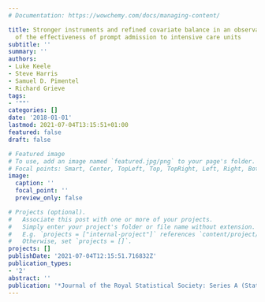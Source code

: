 ```yaml
---
# Documentation: https://wowchemy.com/docs/managing-content/

title: Stronger instruments and refined covariate balance in an observational study
  of the effectiveness of prompt admission to intensive care units
subtitle: ''
summary: ''
authors:
- Luke Keele
- Steve Harris
- Samuel D. Pimentel
- Richard Grieve
tags:
- '""'
categories: []
date: '2018-01-01'
lastmod: 2021-07-04T13:15:51+01:00
featured: false
draft: false

# Featured image
# To use, add an image named `featured.jpg/png` to your page's folder.
# Focal points: Smart, Center, TopLeft, Top, TopRight, Left, Right, BottomLeft, Bottom, BottomRight.
image:
  caption: ''
  focal_point: ''
  preview_only: false

# Projects (optional).
#   Associate this post with one or more of your projects.
#   Simply enter your project's folder or file name without extension.
#   E.g. `projects = ["internal-project"]` references `content/project/deep-learning/index.md`.
#   Otherwise, set `projects = []`.
projects: []
publishDate: '2021-07-04T12:15:51.716832Z'
publication_types:
- '2'
abstract: ''
publication: '*Journal of the Royal Statistical Society: Series A (Statistics in Society)*'
---
```

